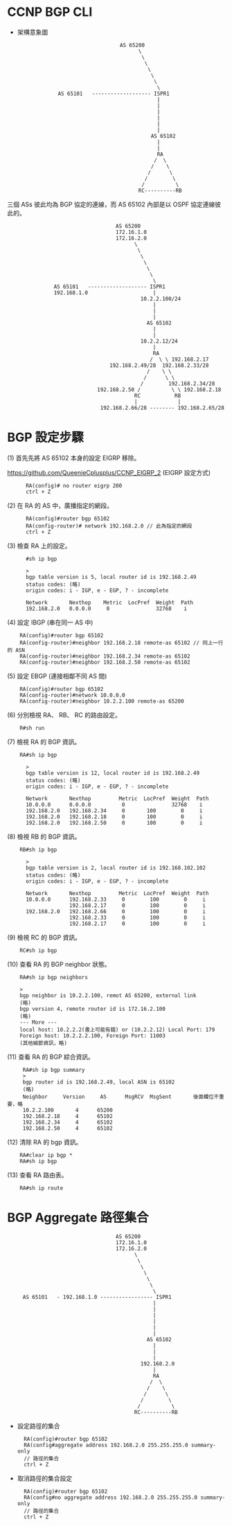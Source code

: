 # CCNP BGP CLI

* 架構意象圖


                                       AS 65200
                                             \
                                              \
                                               \
                                                \
                                                 \
                                                  \
                                                   \
                   AS 65101   ------------------- ISPR1
                                                   |
                                                   |
                                                   |
                                                   |
                                                   |
                                                   |
                                                 AS 65102
                                                   |
                                                   |
                                                   RA
                                                  /  \
                                                 /    \
                                                /      \
                                               /        \
                                              /          \
                                             RC----------RB

 三個 ASs 彼此均為 BGP 協定的連線，而 AS 65102 內部是以 OSPF 協定連線彼此的。
 
 
 
                                       AS 65200
                                       172.16.1.0
                                       172.16.2.0
                                             \
                                              \
                                               \
                                                \
                                                 \
                                                  \
                                                   \
                   AS 65101   ------------------- ISPR1
                   192.168.1.0                     |
                                               10.2.2.100/24
                                                   |
                                                   |
                                                   |
                                                 AS 65102
                                                   |
                                                   |
                                               10.2.2.12/24
                                                   |
                                                   RA
                                                  /  \ \ 192.168.2.17
                                     192.168.2.49/28  192.168.2.33/28   
                                                 /    \ \
                                                /      \ \
                                               /        192.168.2.34/28
                                 192.168.2.50 /          \ \ 192.168.2.18
                                             RC           RB
                                             |             |
                                  192.168.2.66/28 -------- 192.168.2.65/28
                                  
  # BGP 設定步驟
 
 (1) 首先先將 AS 65102 本身的設定 EIGRP 移除。
 
 https://github.com/QueenieCplusplus/CCNP_EIGRP_2 (EIGRP 設定方式)
 
          RA(config)# no router eigrp 200
          ctrl + Z
          
  (2) 在 RA 的 AS 中，廣播指定的網段。
  
  
          RA(config)#router bgp 65102
          RA(config-router)# network 192.168.2.0 // 此為指定的網段
          ctrl + Z
          
   (3) 檢查 RA 上的設定。
   
          #sh ip bgp
          
          >
          bgp table version is 5, local router id is 192.168.2.49
          status codes: (略)
          origin codes: i - IGP, e - EGP, ? - incomplete
          
          Network       Nexthop    Metric  LocPref  Weight  Path
          192.168.2.0   0.0.0.0     0               32768    i
 
   (4) 設定 IBGP (串在同一 AS 中)
  
        RA(config)#router bgp 65102
        RA(config-router)#neighbor 192.168.2.18 remote-as 65102 // 同上一行的 ASN
        RA(config-router)#neighbor 192.168.2.34 remote-as 65102 
        RA(config-router)#neighbor 192.168.2.50 remote-as 65102 
   
   
   (5) 設定 EBGP (連接相鄰不同 AS 間)
   
        RA(config)#router bgp 65102
        RA(config-router)#network 10.0.0.0
        RA(config-router)#neighbor 10.2.2.100 remote-as 65200
        
        
   (6) 分別檢視 RA、 RB、 RC 的路由設定。
   
        R#sh run
        
        
   (7) 檢視 RA 的 BGP 資訊。
   
       
        RA#sh ip bgp
        
          >
          bgp table version is 12, local router id is 192.168.2.49
          status codes: (略)
          origin codes: i - IGP, e - EGP, ? - incomplete
          
          Network       Nexthop         Metric  LocPref  Weight  Path
          10.0.0.0      0.0.0.0          0               32768    i
          192.168.2.0   192.168.2.34     0       100        0     i
          192.168.2.0   192.168.2.18     0       100        0     i
          192.168.2.0   192.168.2.50     0       100        0     i

   (8) 檢視 RB 的 BGP 資訊。
   
       
        RB#sh ip bgp
        
          >
          bgp table version is 2, local router id is 192.168.102.102
          status codes: (略)
          origin codes: i - IGP, e - EGP, ? - incomplete
          
          Network       Nexthop         Metric  LocPref  Weight  Path
          10.0.0.0      192.168.2.33     0        100        0     i
                        192.168.2.17     0        100        0     i
          192.168.2.0   192.168.2.66     0        100        0     i
                        192.168.2.33     0        100        0     i
                        192.168.2.17     0        100        0     i 

   (9) 檢視 RC 的 BGP 資訊。
   
        RC#sh ip bgp
        
        
   (10) 查看 RA 的 BGP neighbor 狀態。
   
   
        RA#sh ip bgp neighbors
        
        >
        bgp neighbor is 10.2.2.100, remot AS 65200, external link
        (略)
        bgp version 4, remote router id is 172.16.2.100
        (略)
        --- More ---
        local host: 10.2.2.2(書上可能有錯) or (10.2.2.12) Local Port: 179
        Foreign host: 10.2.2.2.100, Foreign Port: 11003
        (其他細節資訊，略)

   (11) 查看 RA 的 BGP 綜合資訊。
   
         RA#sh ip bgp summary
         >
         bgp router id is 192.168.2.49, local ASN is 65102
         (略)
         Neighbor     Version     AS      MsgRCV  MsgSent       後面欄位不重要，略
         10.2.2.100       4      65200
         192.168.2.18     4      65102
         192.168.2.34     4      65102
         192.168.2.50     4      65102
   
   (12) 清除 RA 的 bgp 資訊。
   
        RA#clear ip bgp *
        RA#sh ip bgp
        
   (13) 查看 RA 路由表。
   
        RA#sh ip route

# BGP Aggregate 路徑集合



                                       AS 65200
                                       172.16.1.0
                                       172.16.2.0
                                             \
                                              \
                                               \
                                                \
                                                 \
                                                  \
                                                   \
         AS 65101   - 192.168.1.0 ----------------- ISPR1
                                                   |
                                                   |
                                                   |
                                                   |
                                                   |
                                                   |
                                                 AS 65102
                                                   |
                                                   |
                                                   |
                                               192.168.2.0
                                                   |
                                                   RA
                                                  /  \
                                                 /    \
                                                /      \
                                               /        \
                                              /          \
                                             RC----------RB

* 設定路徑的集合


        RA(config)#router bgp 65102
        RA(config#aggregate address 192.168.2.0 255.255.255.0 summary-only
        // 路徑的集合
        ctrl + Z


* 取消路徑的集合設定

        RA(config)#router bgp 65102
        RA(config#no aggregate address 192.168.2.0 255.255.255.0 summary-only
        // 路徑的集合
        ctrl + Z

 
